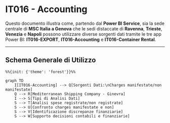 # IT016 - Accounting

Questo documento illustra come, partendo dal **Power BI Service**, sia la sede centrale di **MSC Italia a Genova** che le sedi distaccate di **Ravenna**, **Trieste**, **Venezia** e **Napoli** possono utilizzare diverse sorgenti dati tramite le tre app Power BI: **IT016-EXPORT**, **IT016-Accounting** e **IT016-Container Rental**.

---

## Schema Generale di Utilizzo

```mermaid
%%{init: {'theme': 'forest'}}%%

graph TD
    I[IT016-Accounting] --> Q[Sorgenti Dati:\nCharges manifestate/non manifestate]
    Q --> R[Mediterranean Shipping Company - Ginevra]
    I --> S[Tipi di Analisi Dati]
    S --> T[Analisi spese registrate/non registrate]
    S --> U[Confronto charges manifestate e non]
    S --> V[Identificazione discrepanze finanziarie]
    S --> W[Supporto decisioni contabili e finanziarie]




```